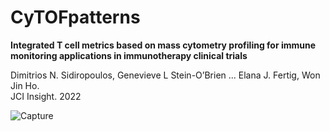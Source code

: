 # CyTOFpatterns

**Integrated T cell metrics based on mass cytometry profiling for immune monitoring applications in immunotherapy clinical trials**

Dimitrios N. Sidiropoulos, Genevieve L Stein-O’Brien ... Elana J. Fertig, Won Jin Ho. 	
JCI Insight. 2022

![Capture](https://user-images.githubusercontent.com/22621258/178775206-1fe357d6-d12d-4841-816e-9cff57ff95da.JPG)
